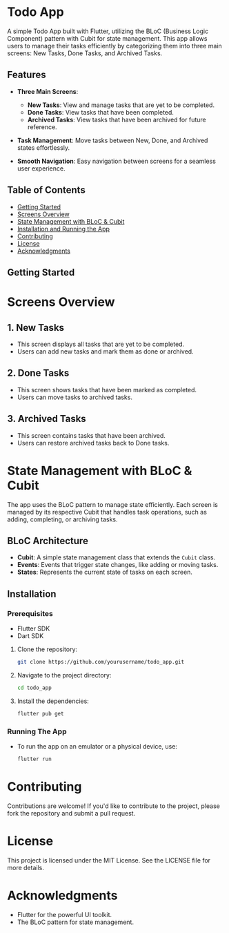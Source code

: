 # Todo App

A simple Todo App built with Flutter, utilizing the BLoC (Business Logic Component) pattern with Cubit for state management. This app allows users to manage their tasks efficiently by categorizing them into three main screens: New Tasks, Done Tasks, and Archived Tasks. 

## Features

- **Three Main Screens**:
  - **New Tasks**: View and manage tasks that are yet to be completed.
  - **Done Tasks**: View tasks that have been completed.
  - **Archived Tasks**: View tasks that have been archived for future reference.
  
- **Task Management**: Move tasks between New, Done, and Archived states effortlessly.

- **Smooth Navigation**: Easy navigation between screens for a seamless user experience.

## Table of Contents

- [Getting Started](#getting-started)
- [Screens Overview](#screens-overview)
- [State Management with BLoC & Cubit](#state-management-with-bloc--cubit)
- [Installation and Running the App](#installation-and-running-the-app)
- [Contributing](#contributing)
- [License](#license)
- [Acknowledgments](#acknowledgments)

## Getting Started

# Screens Overview

## 1. New Tasks
- This screen displays all tasks that are yet to be completed.
- Users can add new tasks and mark them as done or archived.

## 2. Done Tasks
- This screen shows tasks that have been marked as completed.
- Users can move tasks to archived tasks.

## 3. Archived Tasks
- This screen contains tasks that have been archived.
- Users can restore archived tasks back to Done tasks.

# State Management with BLoC & Cubit

The app uses the BLoC pattern to manage state efficiently. Each screen is managed by its respective Cubit that handles task operations, such as adding, completing, or archiving tasks.

## BLoC Architecture

- **Cubit**: A simple state management class that extends the `Cubit` class.
- **Events**: Events that trigger state changes, like adding or moving tasks.
- **States**: Represents the current state of tasks on each screen.


## Installation

### Prerequisites

- Flutter SDK
- Dart SDK

1. Clone the repository:

   ```bash
   git clone https://github.com/yourusername/todo_app.git
   
2. Navigate to the project directory:
   
   ```bash
   cd todo_app
   
3. Install the dependencies:

   ```bash
   flutter pub get

### Running The App

- To run the app on an emulator or a physical device, use:
  ```bash
  flutter run

# Contributing

Contributions are welcome! If you'd like to contribute to the project, please fork the repository and submit a pull request.

# License

This project is licensed under the MIT License. See the LICENSE file for more details.

# Acknowledgments

- Flutter for the powerful UI toolkit.
- The BLoC pattern for state management.
